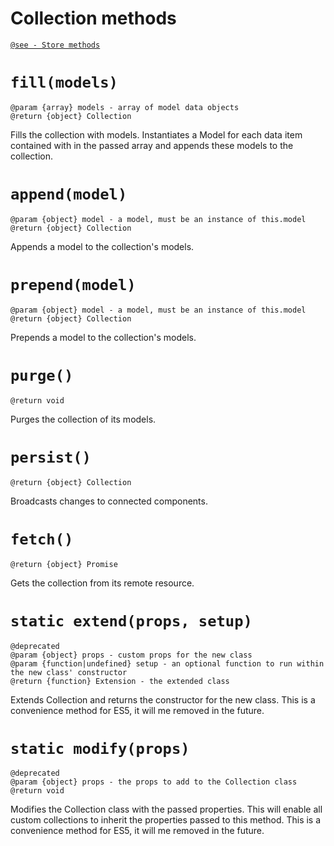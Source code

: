 # Collection methods

[`@see - Store methods`](/api/store/methods.md)

# `fill(models)`

```
@param {array} models - array of model data objects
@return {object} Collection
```

Fills the collection with models.
Instantiates a Model for each data item contained with in the passed array
and appends these models to the collection.

# `append(model)`

```
@param {object} model - a model, must be an instance of this.model
@return {object} Collection
```

Appends a model to the collection's models.

# `prepend(model)`

```
@param {object} model - a model, must be an instance of this.model
@return {object} Collection
```

Prepends a model to the collection's models.

# `purge()`

```
@return void
```

Purges the collection of its models.

# `persist()`

```
@return {object} Collection
```

Broadcasts changes to connected components.

# `fetch()`

```
@return {object} Promise
```

Gets the collection from its remote resource.

# `static extend(props, setup)`

```
@deprecated
@param {object} props - custom props for the new class
@param {function|undefined} setup - an optional function to run within the new class' constructor
@return {function} Extension - the extended class
```

Extends Collection and returns the constructor for the new class.
This is a convenience method for ES5, it will me removed in the future.

# `static modify(props)`

```
@deprecated
@param {object} props - the props to add to the Collection class
@return void
```

Modifies the Collection class with the passed properties.
This will enable all custom collections to inherit the properties passed to this method.
This is a convenience method for ES5, it will me removed in the future.